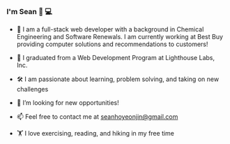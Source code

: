 ### I'm Sean :wave: :computer:

- :man: I am a full-stack web developer with a background in Chemical Engineering and Software Renewals. I am currently working at Best Buy providing computer solutions and recommendations to customers!

- 🌱 I graduated from a Web Development Program at Lighthouse Labs, Inc.

- :hammer_and_wrench: I am passionate about learning, problem solving, and taking on new challenges

- 🔭 I’m looking for new opportunities!

- 📫 Feel free to contact me at seanhoyeonjin@gmail.com

- :weight_lifting: I love exercising, reading, and hiking in my free time

<!--
**hyjin123/hyjin123** is a ✨ _special_ ✨ repository because its `README.md` (this file) appears on your GitHub profile.
-->
